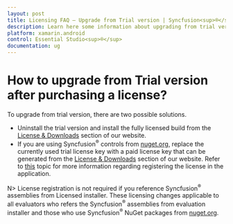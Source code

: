 ```yaml
---
layout: post
title: Licensing FAQ – Upgrade from Trial version | Syncfusion<sup>®</sup>
description: Learn here some information about upgrading from trial version of Essential Studio<sup>®</sup> to Licensed version.
platform: xamarin.android
control: Essential Studio<sup>®</sup>
documentation: ug
---
```


# How to upgrade from Trial version after purchasing a license?

To upgrade from trial version, there are two possible solutions.

* Uninstall the trial version and install the fully licensed build from the [License & Downloads](https://www.syncfusion.com/account/downloads) section of our website.  
* If you are using Syncfusion<sup>®</sup> controls from [nuget.org](https://www.nuget.org/packages?q=syncfusion), replace the currently used trial license key with a paid license key that can be generated from the [License & Downloads](https://www.syncfusion.com/account/downloads) section of our website. Refer to [this](https://help.syncfusion.com/xamarin-android/licensing/how-to-register-in-an-application) topic for more information regarding registering the license in the application.

N> License registration is not required if you reference Syncfusion<sup>®</sup> assemblies from Licensed installer. These licensing changes applicable to all evaluators who refers the Syncfusion<sup>®</sup> assemblies from evaluation installer and those who use Syncfusion<sup>®</sup> NuGet packages from [nuget.org](https://www.nuget.org/).